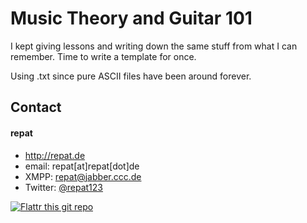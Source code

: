 # Music Theory and Guitar 101
I kept giving lessons and writing down the same stuff from what I can remember. Time to write a template for once.

Using .txt since pure ASCII files have been around forever.

## Contact
#### repat
* http://repat.de
* email: repat[at]repat[dot]de
* XMPP: repat@jabber.ccc.de
* Twitter: [@repat123](https://twitter.com/repat123 "repat123 on twitter")

[![Flattr this git repo](http://api.flattr.com/button/flattr-badge-large.png)](https://flattr.com/submit/auto?user_id=repat&url=https://github.com/repat/music-theory-guitar-101&title=Music-Theory-And-Guitar-101&language=&tags=github&category=software) 
